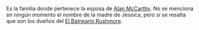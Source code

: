Es la familia donde pertenece la esposa de [Alan McCarthy](Alan%20McCarthy.md). No se menciona en ningún momento el nombre de la madre de Jessica, pero sí se resalta que son los dueños del [El Balneario Rushmore](El%20Balneario%20Rushmore.md). 